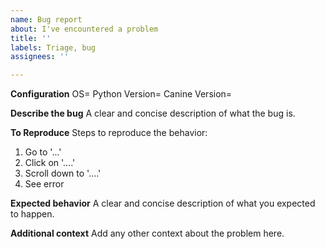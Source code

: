 ```yaml
---
name: Bug report
about: I've encountered a problem
title: ''
labels: Triage, bug
assignees: ''

---
```


**Configuration**
OS=
Python Version=
Canine Version=

**Describe the bug**
A clear and concise description of what the bug is.

**To Reproduce**
Steps to reproduce the behavior:
1. Go to '...'
2. Click on '....'
3. Scroll down to '....'
4. See error

**Expected behavior**
A clear and concise description of what you expected to happen.

**Additional context**
Add any other context about the problem here.
